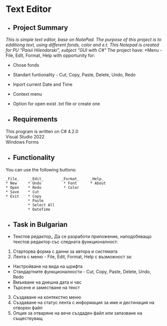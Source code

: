 # Text Editor

* ## Project Summary

_This is simple text editor, base on NotePad. The purpose of this project is to edditiong text, using different fonds, color and e.t. This Notepad is created for PU "Paisii Hilendarski", subject "GUI with C#"_
The project have:
*Menu - File, Edit, Format, Help with opportunity for:
* Chose fonds
* Standart funtionality - Cut, Copy, Paste, Delete, Undo, Redo
* Inport current Date and Time
* Context menu
* Option for open exist .txt file or create one

* ## Requirements

This program is written on C# 4.2.0  
Visual Studio 2022  
Windows Forms  


* ## Functionality
You can use the following buttons:
  ```
  _File_     _Edit_        _Format_     _Help_
  * New     * Undo          * Font      * About
  * Open    * Redo          * Color
  * Save    * Cut
  * Exit    * Copy
            * Paste
            * Select All
            * DateTime
  ```
  
* ## Task in Bulgarian
* Текстов редактор_
Да се разработи приложение, наподобяващо текстов редактор със следната функционалност:  
1) Старторва форма с данни за автора и системата  
2) Лента с меню - File, Edit, Format, Help с възможност за:  
- Настройване на вида на шрифта  
- Стандартните функционалности - Cut, Copy, Paste, Delete, Undo, Redo  
- Вмъкване на днешна дата и час  
- Търсене и заместване на текст  
3) Създаване на контекстно меню  
4) Създаване на статус лента с информация за име и дестинация на отворен файл  
5) Опция за отваряне на вече създаден файл или запазване на съществуващ  
                                                                                       
